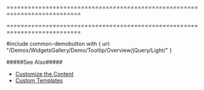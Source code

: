 ===========================================================================
<!--merge--><!--/merge-->
===========================================================================

<!--fullDescription-->
#include common-demobutton with {
    url: "/Demos/WidgetsGallery/Demo/Tooltip/Overview/jQuery/Light/"
}

#####See Also#####
- [Customize the Content](/Documentation/Guide/Widgets/Tooltip/Customize_the_Content/)
- [Custom Templates](/Documentation/Guide/Widgets/Common/Templates/#Custom_Templates)
<!--/fullDescription-->
